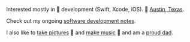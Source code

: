Interested mostly in  development (Swift, Xcode, iOS). 📍 [Austin, Texas](https://patmcg.com/category/austin/).

Check out my ongoing [software development notes](https://patmcg.com/category/software-dev/).

I also like to [take pictures](https://patmcg.com/category/photos/) 📸 and [make music](https://patmcg.com/category/songs/) 🎤 and am a [proud dad](https://mcgkids.blog).
